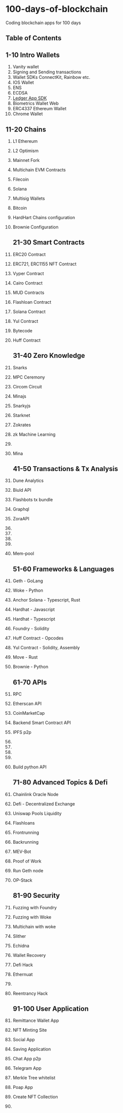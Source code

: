 # 100-days-of-blockchain

Coding blockchain apps for 100 days

## Table of Contents

## 1-10 Intro Wallets

1. Vanity wallet
1. Signing and Sending transactions
1. Wallet SDKs ConnectKit, Rainbow etc.
1. IOS Wallet
1. ENS
1. ECDSA
1. [Ledger App SDK](https://developers.ledger.com/docs/non-dapp/howto/test/)
1. Biometrics Wallet Web
1. ERC4337 Ethereum Wallet
1. Chrome Wallet

## 11-20 Chains

1. L1 Ethereum
1. L2 Optimism
1. Mainnet Fork
1. Multichain EVM Contracts
1. Filecoin
1. Solana
1. Multisig Wallets
1. Bitcoin
1. HardHart Chains configuration
1. Brownie Configuration

   ## 21-30 Smart Contracts

1. ERC20 Contract
1. ERC721, ERC1155 NFT Contract
1. Vyper Contract
1. Cairo Contract
1. MUD Contracts
1. Flashloan Contract
1. Solana Contract
1. Yul Contract
1. Bytecode
1. Huff Contract

   ## 31-40 Zero Knowledge

1. Snarks
1. MPC Ceremony
1. Circom Circuit
1. Minajs
1. Snarkyjs
1. Starknet
1. Zokrates
1. zk Machine Learning
1.
1. Mina

   ## 41-50 Transactions & Tx Analysis

1. Dune Analytics
1. Biuld API
1. Flashbots tx bundle
1. Graphql
1. ZoraAPI
1.
1.
1.
1.
1. Mem-pool

   ## 51-60 Frameworks & Languages

1. Geth - GoLang
1. Woke - Python
1. Anchor Solana - Typescript, Rust
1. Hardhat - Javascript
1. Hardhat - Typescript
1. Foundry - Solidity
1. Huff Contract - Opcodes
1. Yul Contract - Solidity, Assembly
1. Move - Rust
1. Brownie - Python

   ## 61-70 APIs

1. RPC
1. Etherscan API
1. CoinMarketCap
1. Backend Smart Contract API
1. IPFS p2p
1.
1.
1.
1.
1. Build python API

   ## 71-80 Advanced Topics & Defi

1. Chainlink Oracle Node
1. Defi - Decentralized Exchange
1. Uniswap Pools Liquidity
1. Flashloans
1. Frontrunning
1. Backrunning
1. MEV-Bot
1. Proof of Work
1. Run Geth node
1. OP-Stack

   ## 81-90 Security

   <!-- Faucet hack, never approve praction if faucet is asking for approval -->

1. Fuzzing with Foundry
1. Fuzzing with Woke
1. Multichain with woke
1. Slither
1. Echidna
1. Wallet Recovery
1. Defi Hack
1. Ethernuat
1.
1. Reentrancy Hack

   ## 91-100 User Application

1. Remittance Wallet App
1. NFT Minting Site
1. Social App
1. Saving Application
1. Chat App p2p
1. Telegram App
1. Merkle Tree whitelist
1. Poap App
1. Create NFT Collection
1.
